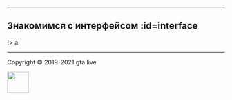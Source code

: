 ***
## Знакомимся с интерфейсом :id=interface



!> а

***
Copyright © 2019-2021 gta.live

<a href="https://gta.live/" target="_blank"><img src="https://gta.live/img/pages/index/vrp-logo.svg" width="50px"></a>